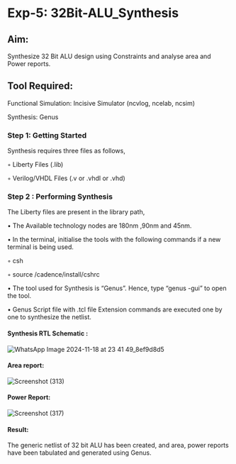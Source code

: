 # Exp-5: 32Bit-ALU_Synthesis

## Aim:

Synthesize 32 Bit ALU design using Constraints and analyse area and Power reports.

## Tool Required:

Functional Simulation: Incisive Simulator (ncvlog, ncelab, ncsim)

Synthesis: Genus

### Step 1: Getting Started

Synthesis requires three files as follows,

◦ Liberty Files (.lib)

◦ Verilog/VHDL Files (.v or .vhdl or .vhd)

### Step 2 : Performing Synthesis

The Liberty files are present in the library path,

• The Available technology nodes are 180nm ,90nm and 45nm.

• In the terminal, initialise the tools with the following commands if a new terminal is being
used.

◦ csh

◦ source /cadence/install/cshrc

• The tool used for Synthesis is “Genus”. Hence, type “genus -gui” to open the tool.

• Genus Script file with .tcl file Extension commands are executed one by one to synthesize the netlist.

#### Synthesis RTL Schematic :

![WhatsApp Image 2024-11-18 at 23 41 49_8ef9d8d5](https://github.com/user-attachments/assets/7b32f36f-843b-4619-861c-2a81be7cd3ef)


#### Area report:

![Screenshot (313)](https://github.com/user-attachments/assets/3abd814f-b47c-4325-a657-8ebd057612fd)


#### Power Report:

![Screenshot (317)](https://github.com/user-attachments/assets/0f1e3419-f3b3-4b87-b11d-89bdf3c5ab50)


#### Result: 

The generic netlist of 32 bit ALU  has been created, and area, power reports have been tabulated and generated using Genus.
